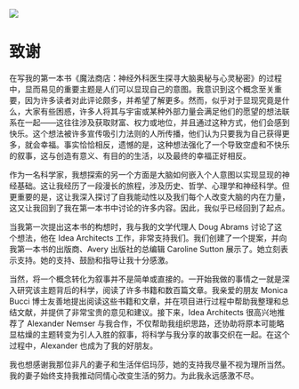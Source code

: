 ![](img/shutterstock_1643121877_Converted_2.jpg)

# 致谢

在写我的第一本书《魔法商店：神经外科医生探寻大脑奥秘与心灵秘密》的过程中，显而易见的重要主题是人们可以显现自己的意图。我意识到这个概念至关重要，因为许多读者对此评论颇多，并希望了解更多。然而，似乎对于显现究竟是什么，大家有些困惑，许多人将其与宇宙或某种外部力量会满足他们的愿望的想法联系在一起——这往往涉及获取财富、权力或地位，并且通过这种方式，他们会感到快乐。这个想法被许多宣传吸引力法则的人所传播，他们认为只要我为自己获得更多，就会幸福。事实恰恰相反，遗憾的是，这种想法强化了一个导致空虚和不快乐的叙事，这与创造有意义、有目的的生活，以及最终的幸福正好相反。

作为一名科学家，我想探索的另一个方面是大脑如何嵌入个人意图以实现显现的神经基础。这让我经历了一段漫长的旅程，涉及历史、哲学、心理学和神经科学。但更重要的是，这让我深入探讨了自我能动性以及我们每个人改变大脑的内在力量，这又让我回到了我在第一本书中讨论的许多内容。因此，我似乎已经回到了起点。

当我第一次提出这本书的构想时，我与我的文学代理人 Doug Abrams 讨论了这个想法，他在 Idea Architects 工作，非常支持我们。我们创建了一个提案，并向我第一本书的出版商、Avery 出版社的总编辑 Caroline Sutton 展示了。她立刻表示支持。她的支持、鼓励和指导让我十分感激。

当然，将一个概念转化为叙事并不是简单或直接的。一开始我做的事情之一就是深入研究该主题背后的科学，阅读了许多书籍和数百篇文章。我亲爱的朋友 Monica Bucci 博士友善地提出阅读这些书籍和文章，并在项目进行过程中帮助我整理和总结文献，并提供了非常宝贵的意见和建议。接下来，Idea Architects 很高兴地推荐了 Alexander Nemser 与我合作，不仅帮助我组织思路，还协助将原本可能略显枯燥的主题转变为引人入胜的叙事，将科学与我分享的故事交织在一起。在这个过程中，Alexander 也成为了我的好朋友。

我也想感谢我那位非凡的妻子和生活伴侣玛莎，她的支持我尽量不视为理所当然。我的妻子始终支持我推动同情心改变生活的努力。为此我永远感激不尽。
